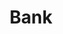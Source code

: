---
title: Bank
tags: ["bank", "finance", "money", "savings", "credit", "investment", "loan"]
icon: bank
svg: '<svg xmlns="http://www.w3.org/2000/svg" width="24" height="24" fill="none" viewBox="0 0 24 24" stroke-width="1.5" stroke-linecap="round" stroke-linejoin="round" stroke="currentColor"><path d="M12 8.94V18m5-9.06V18M7 8.94V18m5.447-14.894 7.764 3.908c.944.475.608 1.907-.447 1.907H4.236c-1.055 0-1.391-1.432-.447-1.907l7.764-3.908a.994.994 0 0 1 .894 0M19.5 21h-15a1.5 1.5 0 0 1 0-3h15a1.5 1.5 0 0 1 0 3"/></svg>'
---